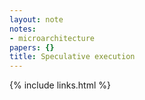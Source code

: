 ```yaml
---
layout: note
notes:
- microarchitecture
papers: {}
title: Speculative execution
---
```

{% include links.html %}
